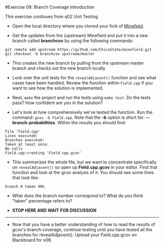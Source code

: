 #Exercise 08: Branch Coverage Introduction

This exercise continues from q02 Unit Testing
* Open the local directory where you cloned your fork of [Minefield](https://github.com/ChicoState/minefield).

* Get the updates from the (upstream) Minefield and put it into a new branch called **branchcov** by using the following commands:

```
git remote add upstream https://github.com/ChicoState/minefield.git
git checkout -b branchcov upstream/master
```

* This creates the new branch by pulling from the upstream master branch and checks out the new branch locally

* Look over the unit tests for the `revealAdjacent()` function and see what cases have been handled. Review the function within `Field.cpp` if you want to see how the solution is implemented.

* Next, `make` the project and run the tests using `make test`. Do the tests pass? How confident are you in the solution?

* Let's look at how comprehensively we've tested the function. Run the command: `gcov -b Field.cpp`. Note that the **-b** option is short for: **--branch-probabilities**. Within the results you should find:

```
File 'Field.cpp'
Lines executed: 
Branches executed:
Taken at least once:
No calls
Field.cpp:creating 'Field.cpp.gcov'
```

* This summarizes the whole file, but we want to concentrate specifically on `revealAdjacent()` so open up **Field.cpp.gcov** in your editor. Find that function and look at the gcov analysis of it. You should see some lines that look like:

```
branch 0 taken 99%
```

* What does the branch number correspond to? What do you think "taken" percentage refers to?

* **STOP HERE AND WAIT FOR DISCUSSION**

- - -

* Now that you have a better understanding of how to read the results of gcov's branch coverage, continue testing until you have tested all the branches for revealAdjacent(). Upload your Field.cpp.gcov on Blackboard for x08.
